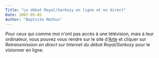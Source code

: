 ```yaml
---
Title: "Le débat Royal/Sarkozy en ligne et en direct"
Date: 2007-05-02
Author: "Baptiste Mathus"
---
```




Pour ceux qui comme moi n'ont pas accès à une télévision, mais à leur
ordinateur, vous pouvez vous rendre sur le site
d'[Arte](http://www.arte.tv/arteinfo) et cliquer sur *Retransmission en
direct sur Internet du débat Royal/Sarkozy* pour le visionner en ligne.

